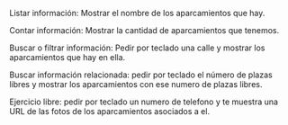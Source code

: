 Listar información: Mostrar el nombre de los aparcamientos que hay.

Contar información: Mostrar la cantidad de aparcamientos que tenemos.

Buscar o filtrar información: Pedir por teclado una calle y mostrar los aparcamientos que hay en ella.

Buscar información relacionada: pedir por teclado el número de plazas libres y mostrar los aparcamientos con ese numero de plazas libres.

Ejercicio libre: pedir por teclado un numero de telefono y te muestra una URL de las fotos de los aparcamientos asociados a el.
